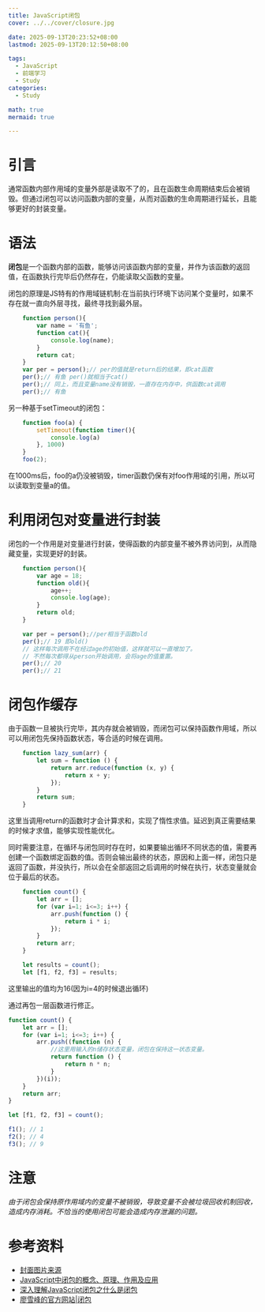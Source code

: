 ```yaml
---
title: JavaScript闭包
cover: ../../cover/closure.jpg

date: 2025-09-13T20:23:52+08:00
lastmod: 2025-09-13T20:12:50+08:00

tags:
  - JavaScript
  - 前端学习
  - Study
categories:
  - Study

math: true
mermaid: true

---
```


# 引言

通常函数内部作用域的变量外部是读取不了的，且在函数生命周期结束后会被销毁。但通过闭包可以访问函数内部的变量，从而对函数的生命周期进行延长，且能够更好的封装变量。

# 语法

**闭包**是一个函数内部的函数，能够访问该函数内部的变量，并作为该函数的返回值，在函数执行完毕后仍然存在，仍能读取父函数的变量。

闭包的原理是JS特有的作用域链机制:在当前执行环境下访问某个变量时，如果不存在就一直向外层寻找，最终寻找到最外层。

```javascript 
    function person(){
        var name = '有鱼';
        function cat(){
            console.log(name);
        }
        return cat;
    }
    var per = person();// per的值就是return后的结果，即cat函数
    per();// 有鱼 per()就相当于cat()
    per();// 同上，而且变量name没有销毁，一直存在内存中，供函数cat调用
    per();// 有鱼
```
另一种基于setTimeout的闭包：
```javascript
    function foo(a) {
        setTimeout(function timer(){
            console.log(a)
        }, 1000)
    }
    foo(2);
```
在1000ms后，foo的a仍没被销毁，timer函数仍保有对foo作用域的引用，所以可以读取到变量a的值。

# 利用闭包对变量进行封装

闭包的一个作用是对变量进行封装，使得函数的内部变量不被外界访问到，从而隐藏变量，实现更好的封装。

```javascript
    function person(){
        var age = 18;
        function old(){
            age++;
            console.log(age);
        }
        return old;
    }

    var per = person();//per相当于函数old
    per();// 19 即old() 
    // 这样每次调用不在经过age的初始值，这样就可以一直增加了。
    // 不然每次都得从person开始调用，会将age的值重置。
    per();// 20
    per();// 21

```

# 闭包作缓存

由于函数一旦被执行完毕，其内存就会被销毁，而闭包可以保持函数作用域，所以可以用闭包先保持函数状态，等合适的时候在调用。

```javascript
    function lazy_sum(arr) {
        let sum = function () {
            return arr.reduce(function (x, y) {
                return x + y;
            });
        }
        return sum;
    }
```
这里当调用return的函数时才会计算求和，实现了惰性求值。延迟到真正需要结果的时候才求值，能够实现性能优化。

同时需要注意，在循环与闭包同时存在时，如果要输出循环不同状态的值，需要再创建一个函数绑定函数的值。否则会输出最终的状态，原因和上面一样，闭包只是返回了函数，并没执行，所以会在全部返回之后调用的时候在执行，状态变量就会位于最后的状态。

```javascript
    function count() {
        let arr = [];
        for (var i=1; i<=3; i++) {
            arr.push(function () {
                return i * i;
            });
        }
        return arr;
    }

    let results = count();
    let [f1, f2, f3] = results;
```

这里输出的值均为16(因为i=4的时候退出循环)

通过再包一层函数进行修正。

```javascript
function count() {
    let arr = [];
    for (var i=1; i<=3; i++) {
        arr.push((function (n) {
            //这里用输入的n储存状态变量，闭包在保持这一状态变量。
            return function () {
                return n * n;
            }
        })(i));
    }
    return arr;
}

let [f1, f2, f3] = count();

f1(); // 1
f2(); // 4
f3(); // 9
```
# 注意

*由于闭包会保持原作用域内的变量不被销毁，导致变量不会被垃圾回收机制回收，造成内存消耗。不恰当的使用闭包可能会造成内存泄漏的问题。*

# 参考资料
- [封面图片来源](https://safebooru.org/index.php?page=post&s=view&id=5178673) 
- [JavaScript中闭包的概念、原理、作用及应用](https://zhuanlan.zhihu.com/p/106287246)
- [深入理解JavaScript闭包之什么是闭包](https://segmentfault.com/a/1190000023356598)
- [廖雪峰的官方网站|闭包](https://liaoxuefeng.com/books/javascript/function/closure/index.html)


